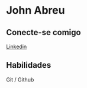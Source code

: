 # John Abreu

## Conecte-se comigo

[Linkedin](https://www.linkedin.com/in/john-abreu/)

## Habilidades

Git / Github
